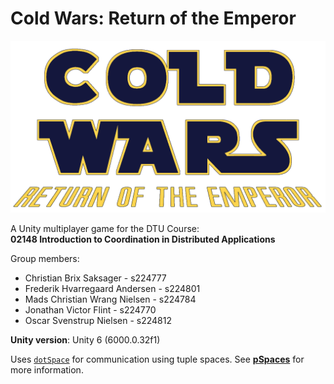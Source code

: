 # Cold Wars: Return of the Emperor

![Cold Wars: Return of the Emperor (logo)](cold-wars-logo.png)

A Unity multiplayer game for the DTU Course:  
**02148 Introduction to Coordination in Distributed Applications**

Group members:
- Christian Brix Saksager - s224777
- Frederik Hvarregaard Andersen - s224801
- Mads Christian Wrang Nielsen - s224784
- Jonathan Victor Flint - s224770
- Oscar Svenstrup Nielsen - s224812

**Unity version**: Unity 6 (6000.0.32f1)

Uses [`dotSpace`](https://github.com/pSpaces/dotSpace) for communication using tuple spaces. See [**pSpaces**](https://github.com/pSpaces) for more information.
